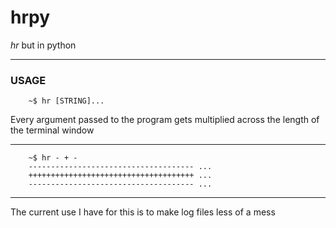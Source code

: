 
# hrpy

*hr* but in python

----------------------

### USAGE

```
    ~$ hr [STRING]...
```

Every argument passed to the program gets multiplied across the length of the
terminal window

--------------------------


```
    ~$ hr - + -
    ------------------------------------- ...
    +++++++++++++++++++++++++++++++++++++ ...
    ------------------------------------- ...
```

-------------------------

The current use I have for this is to make log files less of a mess

